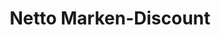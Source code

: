 ---
title: "Netto Marken-Discount"
url: /ebersbach-neugersdorf/netto-marken-discount/
shop: Supermarkt
---